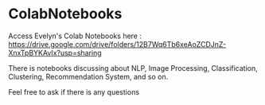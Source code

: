 # ColabNotebooks

Access Evelyn's Colab Notebooks here : https://drive.google.com/drive/folders/12B7Wq6Tb6xeAoZCDJnZ-XnxTpBYKAvIx?usp=sharing

There is notebooks discussing about NLP, Image Processing, Classification, Clustering, Recommendation System, and so on. 

Feel free to ask if there is any questions
